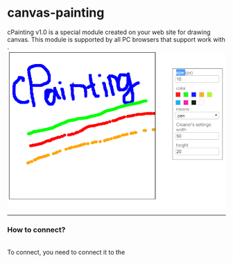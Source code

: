 # canvas-painting 
  cPainting v1.0 is a special module created on your web site for drawing canvas. This module is supported by all PC browsers that support work with <i><canvas></i>.
<img src="2.png" />
<hr color="#cccccc" />
<h3>How to connect?</h3></br>
To connect, you need to connect it to the <i><script></i> tag, create an element <i>&lt;div id ="CanvasDrawerADIO"&gt; &lt;/div&gt;</i> on the page and call the <i>startCreateDesigner()</i> function (see <i>index.html</i>).
Note that this function is called by default after the module is loaded. All the settings that are implemented at the moment, you can find at the beginning of the module - object <i>settings</i>.<br>
Attention: the global <i>settings</i> object and the global function <i>startCreateDesigner()</i> are created for module operation. And also the CSS classes: AIDO_inputs and AIDO_labels.<br> 
id:<ul>
 <li>AIDO_inp_means</li>
 <li>AIDO_inp_color</li>
 <li>AIDO_inp_size</li>
 <li>inp_sett_cleaner_width</li>
 <li>inp_sett_cleaner_height</li>
 <li>ADIO_Menu</li>
 </ul>
There are three states for the menu: none (hidden), less (only standard colors) and pro (any colors)
<img src="1.png"/>
The <i>CanvasDrawerADIO</i> element can be found anywhere on the page, no styles are required for it.<br>

If you have any questions or suggestions, please contact ivan-753s@mail.ru .
